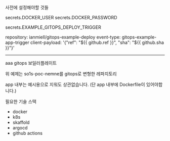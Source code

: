 사전에 설정해야할 것들

secrets.DOCKER_USER
secrets.DOCKER_PASSWORD

secrets.EXAMPLE_GITOPS_DEPLOY_TRIGGER

repository: ianmiell/gitops-example-deploy
event-type: gitops-example-app-trigger
client-payload: '{"ref": "${{ github.ref }}", "sha": "${{ github.sha }}"}'

---
aaa
gitops 보일러플레이트

위 예제는 so1s-poc-nemne를 gitops로 변형한 레파지토리

app 내부는 예시용으로 지워도 상관없습니다. (단 app 내부에 Dockerfile이 있어야합니다.)

필요한 기술 스택
* docker
* k8s
* skaffold
* argocd
* github actions

